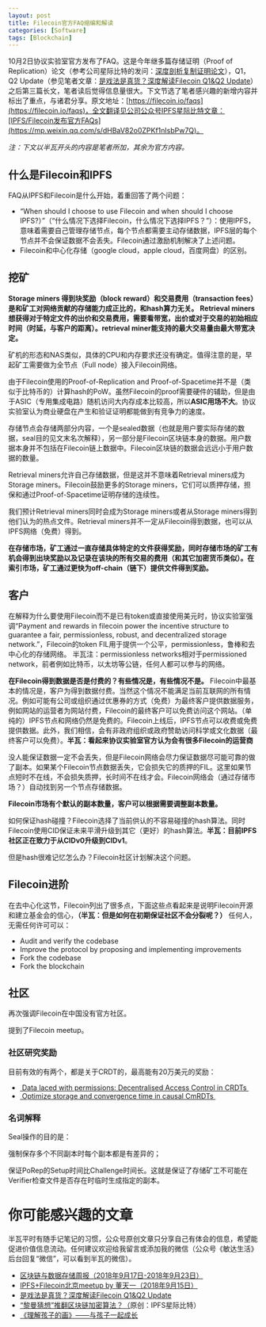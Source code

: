 ```yaml
---
layout: post
title: Filecoin官方FAQ缩编和解读
categories: [Software]
tags: [Blockchain]
---
```


10月2日协议实验室官方发布了FAQ。这是今年继多篇存储证明（Proof of Replication）论文（参考公司星际比特的发问：[深度剖析复制证明论文](https://mp.weixin.qq.com/s/c6yyt9_-btRl8muxlZW0qw)），Q1，Q2 Update（参见笔者文章：[是戏法是真货？深度解读Filecoin Q1&Q2 Update](https://mp.weixin.qq.com/s?__biz=MzI5MzcwODYxMQ==&mid=2247483884&idx=1&sn=beb97d485de90dedbbf742903c53d36a&scene=21#wechat_redirect)）之后第三篇长文，笔者读后觉得信息量很大。下文节选了笔者感兴趣的新增内容并标出了重点，与诸君分享。原文地址：[https://filecoin.io/faqs](https://filecoin.io/faqs)，全文翻译见公司公众号IPFS星际比特文章：[IPFS/Filecoin发布官方FAQs](https://mp.weixin.qq.com/s/dHBaV82o0ZPKf1nIsbPw7Q)。

*注：下文以半瓦开头的内容是笔者所加，其余为官方内容。*

## 什么是Filecoin和IPFS
FAQ从IPFS和Filecoin是什么开始，着重回答了两个问题：
*  “When should I choose to use Filecoin and when should I choose IPFS?）”（“什么情况下选择Filecoin，什么情况下选择IPFS？”）：使用IPFS，意味着需要自己管理存储节点，每个节点都需要主动存储数据，IPFS层的每个节点并不会保证数据不会丢失。Filecoin通过激励机制解决了上述问题。
* Filecoin和中心化存储（google cloud，apple cloud，百度网盘）的区别。

## 挖矿
**Storage miners 得到块奖励（block reward）和交易费用（transaction fees）是和矿工对网络贡献的存储能力成正比的，和hash算力无关。**
**Retrieval miners想获得对于特定文件的出价和交易费用，需要看带宽，出价或对于交易的初始相应时间（时延，与客户的距离）。retrieval miner能支持的最大交易量由最大带宽决定。**

矿机的形态和NAS类似，具体的CPU和内存要求还没有确定。值得注意的是，早起矿工需要做为全节点（Full node）接入Filecoin网络。

由于Filecoin使用的Proof-of-Replication and Proof-of-Spacetime并不是（类似于比特币的）计算hash的PoW。虽然Filecoin的proof需要硬件的辅助，但是由于ASIC（专用集成电路）随机访问大内存成本比较高，所以**ASIC用场不大**。协议实验室认为商业硬盘在产生和验证证明都能做到有竞争力的速度。

存储节点会存储两部分内容，一个是sealed数据（也就是用户要实际存储的数据，seal目的见文末名次解释），另一部分是Filecoin区块链本身的数据。用户数据本身并不包括在Filecoin链上数据中。Filecoin区块链的数据会远远小于用户数据的数量。

Retrieval miners允许自己存储数据，但是这并不意味着Retrieval miners成为Storage miners。Filecoin鼓励更多的Storage miners，它们可以质押存储，担保和通过Proof-of-Spacetime证明存储的连续性。

我们预计Retrieval miners同时会成为Storage miners或者从Storage miners得到他们认为的热点文件。Retrieval miners并不一定从Filecoin得到数据，也可以从IPFS网络（免费）得到。

**在存储市场，矿工通过一直存储具体特定的文件获得奖励，同时存储市场的矿工有机会得到出块奖励以及记录在该块的所有交易的费用（和其它加密货币类似）。在索引市场，矿工通过更快为off-chain（链下）提供文件得到奖励。**

## 客户
在解释为什么要使用Filecoin而不是已有token或直接使用美元时，协议实验室强调“Payment and rewards in filecoin power the incentive structure to guarantee a fair, permissionless, robust, and decentralized storage network.”，Filecoin的token FIL用于提供一个公平，permissionless，鲁棒和去中心化的存储网络。
半瓦注：permissionless networks相对于permissioned network，前者例如比特币，以太坊等公链，任何人都可以参与的网络。

**在Filecoin得到数据是否是付费的？有些情况是，有些情况不是。** Filecoin中最基本的情况是，客户为得到数据付费。当然这个情况不能满足当前互联网的所有情况。例如可能有公司或组织通过优惠券的方式（免费）为最终客户提供数据服务，例如网站的运营者为网站付费，Filecoin的最终客户可以免费访问这个网站。（单纯的）IPFS节点和网络仍然是免费的。Filecoin上线后，IPFS节点可以收费或免费提供数据。此外，我们相信，会有非政府组织或政府赞助访问科学或文化数据（最终客户可以免费）。**半瓦：看起来协议实验室官方认为会有很多Filecoin的运营商**

没人能保证数据一定不会丢失，但是Filecoin网络会尽力保证数据尽可能可靠的做了副本。如果某个Filecoin节点数据丢失，它会损失它的质押的FIL。这里如果节点短时不在线，不会损失质押，长时间不在线才会。Filecoin网络会（通过存储市场？）自动找到另一个节点存储数据。

**Filecoin市场有个默认的副本数量，客户可以根据需要调整副本数量。**

如何保证hash碰撞？Filecoin选择了当前供认的不容易碰撞的hash算法。同时Filecoin使用CID保证未来平滑升级到其它（更好）的hash算法。**半瓦：目前IPFS社区正在致力于从CIDv0升级到CIDv1**。

但是hash很难记忆怎么办？Filecoin社区计划解决这个问题。

## Filecoin进阶
在去中心化这节，Filecoin列出了很多点，下面这些点看起来是说明Filecoin开源和建立基金会的信心，**（半瓦：但是如何在初期保证社区不会分裂呢？）** 任何人，无需任何许可可以：
* Audit and verify the codebase
* Improve the protocol by proposing and implementing improvements
* Fork the codebase
* Fork the blockchain

## 社区
再次强调Filecoin在中国没有官方社区。

提到了Filecoin meetup。

### 社区研究奖励
目前有效的有两个，都是关于CRDT的，最高能有20万美元的奖励：
* [ Data laced with permissions: Decentralised Access Control in CRDTs ](https://github.com/protocol/research-RFPs/blob/master/RFPs/rfp-4-CRDT-ACL.md)
* [ Optimize storage and convergence time in causal CmRDTs ](https://github.com/protocol/research-RFPs/blob/master/RFPs/rfp-5-optimized-CmRDT.md)

### 名词解释

Seal操作的目的是：

强制保存多个不同副本时每个副本都是有差异的；

保证PoRep的Setup时间比Challenge时间长。这就是保证了存储矿工不可能在Verifier检查文件是否存在时临时生成指定的副本。

# 你可能感兴趣的文章

半瓦平时有随手记笔记的习惯，公众号原创文章只分享自己有体会的信息，希望能促进价值信息流动。任何建议欢迎给我留言或添加我的微信（公众号《敏达生活》后台回复“微信”，可以看到半瓦的微信）。

* [区块链与数据存储周报（2018年9月17日-2018年9月23日）](https://mp.weixin.qq.com/s?__biz=MzI5MzcwODYxMQ==&mid=2247483897&idx=1&sn=19453afa202772521a7b57f052072184&chksm=ec6cb7d5db1b3ec3abb7e61e3483b11661267e9c22a35174a0b4fb2516e1deceda6fb8a00c7d&token=1343963564&lang=zh_CN#rd)
* [IPFS+Filecoin北京meetup by 董天一（2018年9月15日）](https://mp.weixin.qq.com/s?__biz=MzI5MzcwODYxMQ==&mid=2247483890&idx=1&sn=d1d6bb3a86f5fdaab5495f9024df13de&scene=21#wechat_redirect)
* [是戏法是真货？深度解读Filecoin Q1&Q2 Update](https://mp.weixin.qq.com/s?__biz=MzI5MzcwODYxMQ==&mid=2247483884&idx=1&sn=beb97d485de90dedbbf742903c53d36a&scene=21#wechat_redirect)
* [“黎曼猜想”推翻区块链加密算法？（](https://mp.weixin.qq.com/s?__biz=MzU4NDQ5NzE3NQ==&mid=2247484130&idx=1&sn=8d1ce1399e8f5c015fd48e5cf58ee5cb&scene=21#wechat_redirect)原创：IPFS星际比特）
* [《理解孩子的画》——与孩子一起成长](https://mp.weixin.qq.com/s?__biz=MzI5MzcwODYxMQ==&mid=2247483918&idx=1&sn=fa9b33bb5b34604895dd24f6a8ea3183&chksm=ec6cb422db1b3d343413dc73c4a6ba1bdd6aa7ef6910c1f1c80a94ae4daa51c9ed9cedbc6697&token=1343963564&lang=zh_CN#rd)